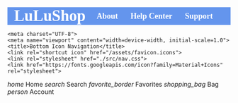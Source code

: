 <html lang="en">
<head>
    <meta charset="UTF-8">
    <meta name="viewport" content="width=device-width, initial-scale=1.0">
    <title>Document</title>
    <style type="text/css">
        *{
           text-decoration: none; 
        }
        .navbar{
            background: cornflowerblue; font-family: calibri; padding-right: 15px;padding-left: 15px;
        }
        .navdiv{
            display:flex; align-items: center; justify-content: space-between;
        }
        .logo a{
            font-size: 35px; font-weight: 600; color:white
        }
        li{
            list-style: none;display: inline-block;
        }
        li a{
            color:white; font-size: 18px; font-weight: bold; margin-right: 25px;
        }
    </style>
</head>
<body>
    <nav class="navbar">
        <div class="navdiv">
            <div class="logo"><a href="#">LuLuShop</a> </div>
            <ui>
                <li><a href="#">About</a> </li>
                <li><a href="#">Help Center</a> </li>
                <li><a href="#">Support</a> </li>
            </ui>
        </div>
    </nav>



    <meta charset="UTF-8">
    <meta name="viewport" content="width=device-width, initial-scale=1.0">
    <title>Bottom Icon Navigation</title>
    <link rel="shortcut icon" href="/assets/favicon.icons"> 
    <link rel="stylesheet" href="./src/nav.css">
    <link href="https://fonts.googleapis.com/icon?family=Material+Icons" rel="stylesheet">

</head>
<body>
    <nav class="nav"> </nav>
    <a href="#" class="nav__link">
        <i class="material-icons nav__icon">home</i>
        <span class="nav__text">Home</span>
     </a>
     <a href="#" class="nav__link--active">
        <i class="material-icons nav__icon">search</i>
        <span class="nav__text">Search</span>
     </a>
     <a href="#" class="nav__link">
        <i class="material-icons nav__icon">favorite_border</i>
        <span class="nav__text">Favorites</span>
     </a>
     <a href="#" class="nav__link">
        <i class="material-icons nav__icon">shopping_bag</i>
        <span class="nav__text">Bag</span>
     </a>
     <a href="#" class="nav__link">
        <i class="material-icons nav__icon">person</i>
        <span class="nav__text">Account</span>
     </a>
</body>
</html>
